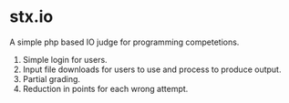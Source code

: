 stx.io
======

A simple php based IO judge for programming competetions.

1. Simple login for users.
2. Input file downloads for users to use and  process to produce output.
3. Partial grading.
4. Reduction in points for each wrong attempt.
